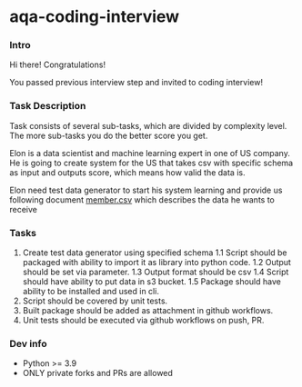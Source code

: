 # aqa-coding-interview

### Intro

Hi there! Congratulations!

You passed previous interview step and invited to coding interview!

### Task Description

Task consists of several sub-tasks, which are divided by complexity level.
The more sub-tasks you do the better score you get.

Elon is a data scientist and machine learning expert in one of US company.
He is going to create system for the US that takes csv with specific schema as input and outputs score, which means how valid the data is.

Elon need test data generator to start his system learning and provide us following document [member.csv](template/member.csv)
which describes the data he wants to receive

### Tasks

1. Create test data generator using specified schema
1.1 Script should be packaged with ability to import it as library into python code.
1.2 Output should be set via parameter.
1.3 Output format should be csv
1.4 Script should have ability to put data in s3 bucket.
1.5 Package should have ability to be installed and used in cli.
2. Script should be covered by unit tests.
5. Built package should be added as attachment in github workflows.
6. Unit tests should be executed via github workflows on push, PR.


### Dev info

- Python >= 3.9
- ONLY private forks and PRs are allowed  
